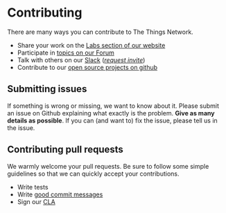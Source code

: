 # Contributing

There are many ways you can contribute to The Things Network.

- Share your work on the [Labs section of our website](https://www.thethingsnetwork.org/labs/)
- Participate in [topics on our Forum](https://thethingsnetwork.org/forum/)
- Talk with others on our [Slack](https://thethingsnetwork.slack.com/) ([_request invite_](https://account.thethingsnetwork.org))
- Contribute to our [open source projects on github](https://github.com/TheThingsNetwork)

## Submitting issues

If something is wrong or missing, we want to know about it. Please submit an issue on Github explaining what exactly is the problem. **Give as many details as possible**. If you can (and want to) fix the issue, please tell us in the issue.

## Contributing pull requests

We warmly welcome your pull requests. Be sure to follow some simple guidelines so that we can quickly accept your contributions.

- Write tests
- Write [good commit messages](https://chris.beams.io/posts/git-commit/)
- Sign our [CLA](https://cla-assistant.io/TheThingsNetwork/go-app-sdk)
